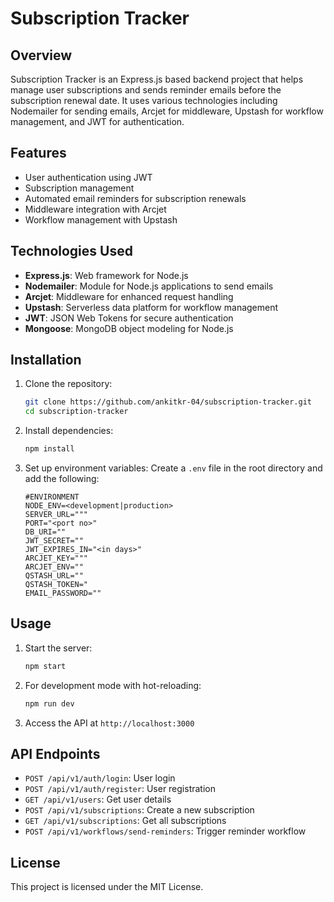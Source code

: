 # Subscription Tracker

## Overview
Subscription Tracker is an Express.js based backend project that helps manage user subscriptions and sends reminder emails before the subscription renewal date. It uses various technologies including Nodemailer for sending emails, Arcjet for middleware, Upstash for workflow management, and JWT for authentication.

## Features
- User authentication using JWT
- Subscription management
- Automated email reminders for subscription renewals
- Middleware integration with Arcjet
- Workflow management with Upstash

## Technologies Used
- **Express.js**: Web framework for Node.js
- **Nodemailer**: Module for Node.js applications to send emails
- **Arcjet**: Middleware for enhanced request handling
- **Upstash**: Serverless data platform for workflow management
- **JWT**: JSON Web Tokens for secure authentication
- **Mongoose**: MongoDB object modeling for Node.js

## Installation
1. Clone the repository:
    ```bash
    git clone https://github.com/ankitkr-04/subscription-tracker.git
    cd subscription-tracker
    ```

2. Install dependencies:
    ```bash
    npm install
    ```

3. Set up environment variables:
    Create a `.env` file in the root directory and add the following:
    ```env
    #ENVIRONMENT
    NODE_ENV=<development|production>
    SERVER_URL="""
    PORT="<port no>"
    DB_URI=""
    JWT_SECRET=""
    JWT_EXPIRES_IN="<in days>"
    ARCJET_KEY="""
    ARCJET_ENV=""
    QSTASH_URL=""
    QSTASH_TOKEN="
    EMAIL_PASSWORD=""
    ```

## Usage
1. Start the server:
    ```bash
    npm start
    ```

2. For development mode with hot-reloading:
    ```bash
    npm run dev
    ```

3. Access the API at `http://localhost:3000`

## API Endpoints
- `POST /api/v1/auth/login`: User login
- `POST /api/v1/auth/register`: User registration
- `GET /api/v1/users`: Get user details
- `POST /api/v1/subscriptions`: Create a new subscription
- `GET /api/v1/subscriptions`: Get all subscriptions
- `POST /api/v1/workflows/send-reminders`: Trigger reminder workflow

## License
This project is licensed under the MIT License.